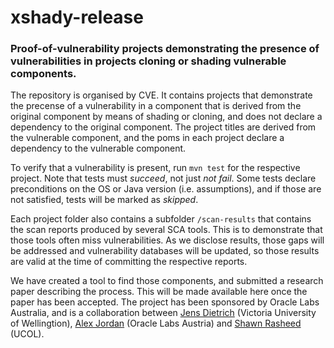 # xshady-release

### Proof-of-vulnerability projects demonstrating the presence of vulnerabilities in projects cloning or shading vulnerable components.

The repository is organised by CVE. It contains projects that demonstrate the precense of a vulnerability in a component that is derived from the original component by means of shading or cloning, and does not declare a dependency to the original component.  The project titles are derived from the vulnerable component, and the poms in each project declare a dependency to the vulnerable component. 

To verify that a vulnerability is present, run `mvn test` for the respective project. Note that tests must _succeed_, not just _not fail_. Some tests declare preconditions on the OS or Java version (i.e. assumptions), and if those are not satisfied, tests will be marked as _skipped_. 

Each project folder also contains a subfolder `/scan-results` that contains the scan reports produced by several SCA tools. This is to demonstrate that those tools often miss vulnerabilities. As we disclose results, those gaps will be addressed and vulnerability databases will be updated, so those results are valid at the time of committing the respective reports.  

We have created a tool to find those components, and submitted a research paper describing the process. This will be made available here once the paper has been accepted. The project has been sponsored by Oracle Labs Australia, and is a collaboration between [Jens Dietrich](https://people.wgtn.ac.nz/jens.dietrich) (Victoria University of Wellingtion), [Alex Jordan](https://labs.oracle.com/pls/apex/f?p=labs:bio:0:2133) (Oracle Labs Austria) and [Shawn Rasheed](https://conf.researchr.org/profile/shawnrasheed) (UCOL). 
